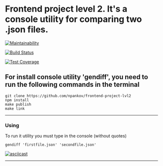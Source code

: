 # Frontend project level 2. It's a console utility for comparing two .json files.

[![Maintainability](https://api.codeclimate.com/v1/badges/07161708789607c39140/maintainability)](https://codeclimate.com/github/npankov/frontend-project-lvl2/maintainability)

[![Build Status](https://travis-ci.org/npankov/frontend-project-lvl2.svg?branch=master)](https://travis-ci.org/npankov/frontend-project-lvl2)

[![Test Coverage](https://api.codeclimate.com/v1/badges/07161708789607c39140/test_coverage)](https://codeclimate.com/github/npankov/frontend-project-lvl2/test_coverage)

## For install console utility 'gendiff', you need to run the following commands in the terminal

    git clone https://github.com/npankov/frontend-project-lvl2
    npm install
    make publish
    make link

---

### Using
To run it utility you must type in the console (without quotes)

    gendiff 'firstfile.json' 'secondfile.json'

[![asciicast](https://asciinema.org/a/oiEmDtLvVPqR6ktDh0cITuV5K.svg)](https://asciinema.org/a/oiEmDtLvVPqR6ktDh0cITuV5K)

---
